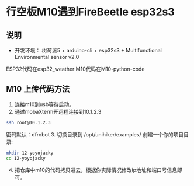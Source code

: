 # 行空板M10遇到FireBeetle esp32s3 

## 说明
* 开发环境：
树莓派5 + arduino-cli + esp32s3 + Multifunctional Environmental sensor v2.0 

ESP32代码在esp32_weather
M10代码在M10-python-code 

## M10 上传代码方法
1. 连接m10到usb等待启动。
2. 通过mobaXterm开远程连接到10.1.2.3
```bash 
ssh root@10.1.2.3 
```
密码默认：dfrobot
3. 切换目录到 /opt/unihiker/examples/ 
创建一个你的项目目录:
```bash 
mkdir 12-yoyojacky
cd 12-yoyojacky
```
4. 把仓库中m10的代码拷贝进去，根据你实际情况修改ip地址和端口号信息即可。

